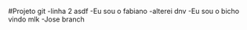 #Projeto git
	-linha 2 asdf
	-Eu sou o fabiano
	-alterei dnv
	-Eu sou o bicho vindo mlk
	-Jose branch
